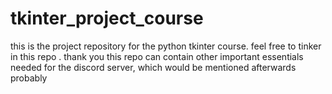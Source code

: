 # tkinter_project_course
this is the project repository for the python tkinter course. feel free to tinker in this repo . thank you 
this repo can contain other important essentials needed for the discord server, which would be mentioned afterwards probably 
